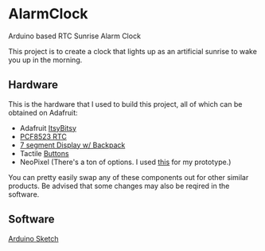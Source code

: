 # AlarmClock
Arduino based RTC Sunrise Alarm Clock

This project is to create a clock that lights up as an artificial sunrise to wake you up in the morning.

## Hardware
This is the hardware that I used to build this project, all of which can be obtained on Adafruit:

- Adafruit [ItsyBitsy](https://www.adafruit.com/product/3677)
- [PCF8523 RTC](https://www.adafruit.com/product/3295)
- [7 segment Display w/ Backpack](https://www.adafruit.com/product/1270)
- Tactile [Buttons](https://www.adafruit.com/product/3101)
- NeoPixel (There's a ton of options. I used [this](https://www.adafruit.com/product/3811) for my prototype.)

You can pretty easily swap any of these components out for other similar products. Be advised that some changes may also be reqired in the software.

## Software 
[Arduino Sketch](https://github.com/Matlock42/AlarmClock/blob/master/AlarmClock_12hr_millis.ino)

